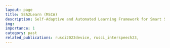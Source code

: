```yaml
---
layout: page
title: SEA2Learn (MSCA)
description: Self-Adaptive and Automated Learning Framework for Smart Sensors
img: 
importance: 1
category: past
related_publications: rusci2023device, rusci_interspeech23, 
---
```


